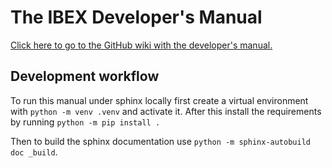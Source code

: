 # The IBEX Developer's Manual

[Click here to go to the GitHub wiki with the developer's manual.](https://isiscomputinggroup.github.io/ibex_developers_manual/)

## Development workflow
To run this manual under sphinx locally first create a virtual environment with `python -m venv .venv` and activate it. After this install the requirements by running `python -m pip install .`

Then to build the sphinx documentation use `python -m sphinx-autobuild doc _build`.
